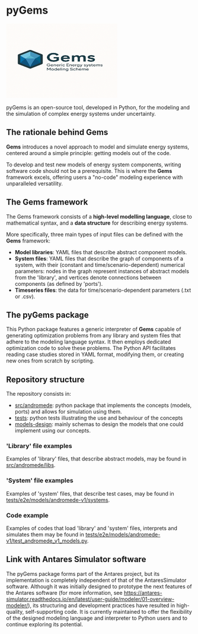 # pyGems

<img src="docs/images/gemsV2.png" alt="Description" width="300" height="200"/>

pyGems is an open-source tool, developed in Python, for the modeling and the simulation of complex energy systems under uncertainty.

## The rationale behind Gems

**Gems** introduces a novel approach to model and simulate energy systems, centered around a simple principle: getting models out of the code.

To develop and test new models of energy system components, writing software code should not be a prerequisite. This is where the **Gems** framework excels, offering users a "no-code" modeling experience with unparalleled versatility.

## The Gems framework


The Gems framework consists of a **high-level modelling language**, close to mathematical syntax, and a **data structure** for describing energy systems.

More specifically, three main types of input files can be defined with the **Gems** framework:

- **Model libraries**: YAML files that describe abstract component models.  
- **System files**: YAML files that describe the graph of components of a system, with their (constant and time/scenario-dependent) numerical parameters: nodes in the graph represent instances of abstract models from the 'library', and vertices denote connections between components (as defined by 'ports').
- **Timeseries files**: the  data for time/scenario-dependent parameters  (.txt or .csv).

## The pyGems package

This Python package features a generic interpreter of **Gems** capable of generating optimization problems from any library and system files that adhere to the modeling language syntax. It then employs dedicated optimization code to solve these problems. The Python API facilitates reading case studies stored in YAML format, modifying them, or creating new ones from scratch by scripting.



## Repository structure

The repository consists in:
- [src/andromede](./src/andromede):
  python package that implements the concepts (models, ports)
  and allows for simulation using them.
- [tests](./tests):
  python tests illustrating the use and behaviour of the concepts
- [models-design](./models-design):
  mainly schemas to design the models that one could implement
  using our concepts.

### 'Library' file examples

Examples of 'library' files, that describe abstract models, may be found in [src/andromede/libs](./src/andromede/libs).

### 'System' file examples

Examples of 'system' files, that describe test cases, may be found in [tests/e2e/models/andromede-v1/systems](./tests/e2e/models/andromede-v1/systems).

### Code example

Examples of codes that load 'library' and 'system' files, interprets and simulates them may be found in [tests/e2e/models/andromede-v1/test_andromede_v1_models.py](./tests/e2e/models/andromede-v1/test_andromede_v1_models.py).

## Link with Antares Simulator software
The pyGems package forms part of the Antares project, but its implementation is completely independent of that of the AntaresSimulator software. Although it was initially designed to prototype the next features of the Antares software (for more information, see https://antares-simulator.readthedocs.io/en/latest/user-guide/modeler/01-overview-modeler/), its structuring and development practices have resulted in high-quality, self-supporting code. It is currently maintained to offer the flexibility of the designed modeling language and interpreter to Python users and to continue exploring its potential.